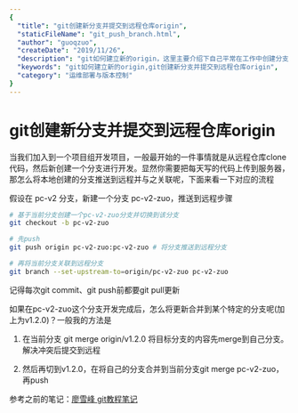 ```yaml
---
{
  "title": "git创建新分支并提交到远程仓库origin",
  "staticFileName": "git_push_branch.html",
  "author": "guoqzuo",
  "createDate": "2019/11/26",
  "description": "git如何建立新的origin，这里主要介绍下自己平常在工作中创建分支，将分支推送到远程的方法以及将分支合并到版本分支的方法。当我们加入到一个项目组开发项目，一般最开始的一件事情就是从远程仓库clone代码，然后新创建一个分支进行开发。显然你需要把每天写的代码上传到服务器，那怎么将本地创建的分支推送到远程并与之关联呢，下面来看一下对应的流程",
  "keywords": "git如何建立新的origin,git创建新分支并提交到远程仓库origin",
  "category": "运维部署与版本控制"
}
---
```


# git创建新分支并提交到远程仓库origin

当我们加入到一个项目组开发项目，一般最开始的一件事情就是从远程仓库clone代码，然后新创建一个分支进行开发。显然你需要把每天写的代码上传到服务器，那怎么将本地创建的分支推送到远程并与之关联呢，下面来看一下对应的流程

假设在 pc-v2 分支，新建一个分支 pc-v2-zuo，推送到远程步骤

```bash
# 基于当前分支创建一个pc-v2-zuo分支并切换到该分支
git checkout -b pc-v2-zuo 

# 先push
git push origin pc-v2-zuo:pc-v2-zuo # 将分支推送到远程分支

# 再将当前分支关联到远程分支
git branch --set-upstream-to=origin/pc-v2-zuo pc-v2-zuo
```

记得每次git commit、git push前都要git pull更新

如果在pc-v2-zuo这个分支开发完成后，怎么将更新合并到某个特定的分支呢(加上为v1.2.0)？一般我的方法是

1. 在当前分支 git merge origin/v1.2.0 将目标分支的内容先merge到自己分支。解决冲突后提交到远程

2. 然后再切到v1.2.0，在将自己的分支合并到当前分支git merge pc-v2-zuo，再push

参考之前的笔记：[廖雪峰 git教程笔记](https://www.yuque.com/guoqzuo/csm14e/gn4bpl)
